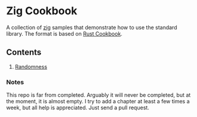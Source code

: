 # Zig Cookbook

A collection of [zig](https://www.ziglang.org") samples that demonstrate how to use the standard library. The format is based on [Rust Cookbook](https://rust-lang-nursery.github.io/rust-cookbook/).

## Contents

1. [Randomness](src/algorithms/randomness)


### Notes

This repo is far from completed. Arguably it will never be completed, but at the moment, it is almost empty. I try to add a chapter at least a few times a week, but all help is appreciated. Just send a pull request.
